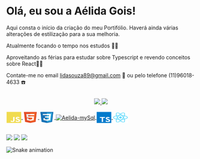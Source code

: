 # Olá, eu sou a Aélida Gois!

Aqui consta o início da criação do meu Portifólio. Haverá ainda várias alterações de estilização para a sua melhoria.

Atualmente focando o tempo nos estudos 👩‍🎓

Aproveitando as férias para estudar sobre Typescript e revendo conceitos sobre React👩‍💻

Contate-me no email lidasouza89@gmail.com 📧 ou pelo telefone (11)96018-4633 ☎️
##

<div align="center">
  <a href="https://github.com/AelidaGois">
  <img height="180em" src="https://github-readme-stats.vercel.app/api?username=aelidagois&show_icons=true&theme=radical&include_all_commits=true&count_private=true"/>
  <img height="180em" src="https://github-readme-stats.vercel.app/api/top-langs/?username=aelidagois&layout=compact&langs_count=7&theme=radical"/>
</div>
<div style="display: inline_block"><br>
  <img align="center" alt="Aelida-Js" height="30" width="40" src="https://raw.githubusercontent.com/devicons/devicon/master/icons/javascript/javascript-plain.svg">
  <img align="center" alt="Aelida-HTML" height="30" width="40" src="https://raw.githubusercontent.com/devicons/devicon/master/icons/html5/html5-original.svg">
  <img align="center" alt="Aelida-CSS" height="30" width="40" src="https://raw.githubusercontent.com/devicons/devicon/master/icons/css3/css3-original.svg">
  <img align="center" alt="Aelida-mySql" height="30" width="40" src="https://cdn.jsdelivr.net/gh/devicons/devicon/icons/mysql/mysql-original.svg" />
  <img align="center" alt="Aelida-Ts" height="30" width="40" src="https://raw.githubusercontent.com/devicons/devicon/master/icons/typescript/typescript-plain.svg">
  <img align="center" alt="Aelida-React" height="30" width="40" src="https://raw.githubusercontent.com/devicons/devicon/master/icons/react/react-original.svg">

</div>
  
  ##
 
<div> 
 
  <a href="https://instagram.com/aelida_souza_ribeiro_gois" target="_blank"><img src="https://img.shields.io/badge/-Instagram-%23E4405F?style=for-the-badge&logo=instagram&logoColor=white" target="_blank"></a>
  <a href = "mailto:lidasouza89@gmail.com"><img src="https://img.shields.io/badge/-Gmail-%23333?style=for-the-badge&logo=gmail&logoColor=white" target="_blank"></a>
  <a href="https://www.linkedin.com/in/aélida-souza-ribeiro-gois-256903130/" target="_blank"><img src="https://img.shields.io/badge/-LinkedIn-%230077B5?style=for-the-badge&logo=linkedin&logoColor=white" target="_blank"></a> 
 
  
  ![Snake animation](https://github.com/AelidaGois/AelidaGois/blob/output/github-contribution-grid-snake.svg)
 
</div>


